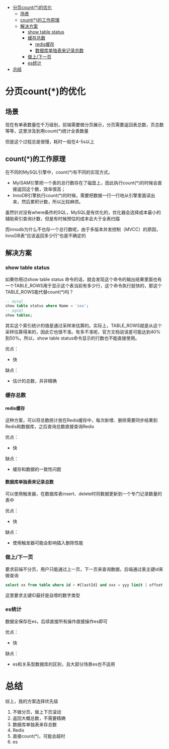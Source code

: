 
* [分页count(*)的优化](#分页count的优化)
    * [场景](#场景)
    * [count(*)的工作原理](#count的工作原理)
    * [解决方案](#解决方案)
        * [show table status](#show-table-status)
        * [缓存总数](#缓存总数)
            * [redis缓存](#redis缓存)
            * [数据库单独表来记录总数](#数据库单独表来记录总数)
        * [做上/下一页](#做上下一页)
        * [es统计](#es统计)
* [总结](#总结)

# 分页count(*)的优化
## 场景
现在有单表数量在千万级别，前端需要做分页展示，分页需要返回表总数，页总数等等，这里涉及到用count(*)统计全表数量

但是这个过程总是很慢，耗时一般在4-5s以上
## count(*)的工作原理
在不同的MySQL引擎中，count(*)有不同的实现方式。

- MyISAM引擎把一个表的总行数存在了磁盘上，因此执行count(*)的时候会直接返回这个数，效率很高；
- InnoDB引擎执行count(*)的时候，需要把数据一行一行地从引擎里面读出来，然后累积计数，所以比较麻烦。

虽然针对没有where条件的SQL，MySQL是有优化的，优化器会选择成本最小的辅助索引查询计数，但是有时候预估的成本会大于全表扫描

而innodb为什么不也存一个总行数呢，由于多版本并发控制（MVCC）的原因，InnoDB表“应该返回多少行”也是不确定的

## 解决方案
### show table status
如果你用过show table status 命令的话，就会发现这个命令的输出结果里面也有一个TABLE_ROWS用于显示这个表当前有多少行，这个命令执行挺快的，那这个TABLE_ROWS能代替count(*)吗？
```sql
-- mysql
show table status where Name = 'xxx';
-- pgsql
show tables;
```
其实这个索引统计的值是通过采样来估算的。实际上，TABLE_ROWS就是从这个采样估算得来的，因此它也很不准。有多不准呢，官方文档说误差可能达到40%到50%。所以，show table status命令显示的行数也不能直接使用。

优点：
- 快

缺点：
- 估计的总数，并非精确
### 缓存总数
#### redis缓存
这种方案，可以将总数统计放在Redis缓存中，每次新增、删除需要同步结果到Redis和数据库，之后查询总数直接查询Redis

优点：
- 快

缺点：
- 缓存和数据的一致性问题
#### 数据库单独表来记录总数
可以使用触发器，在数据库表insert、delete时将数据更新到一个专门记录数量的表中

优点：
- 快

缺点：
- 使用触发器可能会影响插入删除性能
### 做上/下一页
要求前端不分页，用户只能通过上一页，下一页来查询数据，后端通过表主键id来做查询
```sql
select xx from table where id > #{lastId} and xxx = yyy limit 1 offset 1000
```
这里要求主键ID最好是自增的数字类型
### es统计
数据全保存在es，后续直接所有操作直接操作es即可

优点：
- 快

缺点：
- es和关系型数据库的区别，且大部分场景es也不适用

# 总结
综上，我的方案选择优先级
1. 不做分页，做上下页滚动
2. 返回大概总数，不需要精确
3. 数据库单独表来存总数
4. Redis
5. 直接count(*)，可能会超时
6. es
